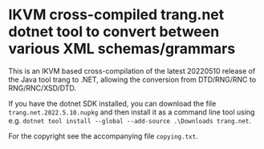 ﻿# IKVM cross-compiled trang.net dotnet tool to convert between various XML schemas/grammars

This is an IKVM based cross-compilation of the latest 20220510 release of the Java tool trang to .NET,
allowing the conversion from DTD/RNG/RNC to RNG/RNC/XSD/DTD.

If you have the dotnet SDK installed, you can download the file `trang.net.2022.5.10.nupkg` and then
install it as a command line tool using e.g. `dotnet tool install --global --add-source .\Downloads trang.net`.

For the copyright see the accompanying file `copying.txt`.